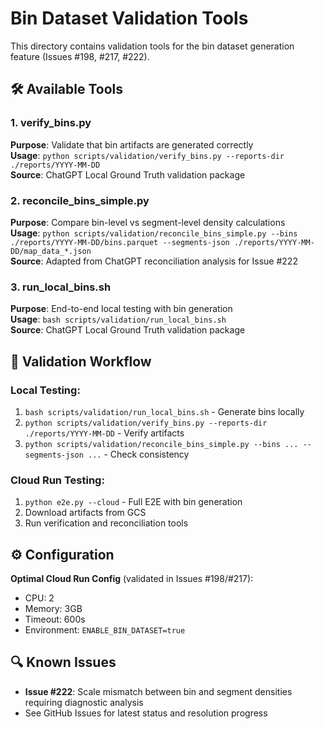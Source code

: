 # Bin Dataset Validation Tools

This directory contains validation tools for the bin dataset generation feature (Issues #198, #217, #222).

## 🛠️ **Available Tools**

### **1. verify_bins.py**
**Purpose**: Validate that bin artifacts are generated correctly  
**Usage**: `python scripts/validation/verify_bins.py --reports-dir ./reports/YYYY-MM-DD`  
**Source**: ChatGPT Local Ground Truth validation package  

### **2. reconcile_bins_simple.py** 
**Purpose**: Compare bin-level vs segment-level density calculations  
**Usage**: `python scripts/validation/reconcile_bins_simple.py --bins ./reports/YYYY-MM-DD/bins.parquet --segments-json ./reports/YYYY-MM-DD/map_data_*.json`  
**Source**: Adapted from ChatGPT reconciliation analysis for Issue #222  

### **3. run_local_bins.sh**
**Purpose**: End-to-end local testing with bin generation  
**Usage**: `bash scripts/validation/run_local_bins.sh`  
**Source**: ChatGPT Local Ground Truth validation package  

## 🎯 **Validation Workflow**

### **Local Testing**:
1. `bash scripts/validation/run_local_bins.sh` - Generate bins locally
2. `python scripts/validation/verify_bins.py --reports-dir ./reports/YYYY-MM-DD` - Verify artifacts
3. `python scripts/validation/reconcile_bins_simple.py --bins ... --segments-json ...` - Check consistency

### **Cloud Run Testing**:
1. `python e2e.py --cloud` - Full E2E with bin generation
2. Download artifacts from GCS
3. Run verification and reconciliation tools

## ⚙️ **Configuration**

**Optimal Cloud Run Config** (validated in Issues #198/#217):
- CPU: 2
- Memory: 3GB
- Timeout: 600s
- Environment: `ENABLE_BIN_DATASET=true`

## 🔍 **Known Issues**

- **Issue #222**: Scale mismatch between bin and segment densities requiring diagnostic analysis
- See GitHub Issues for latest status and resolution progress
